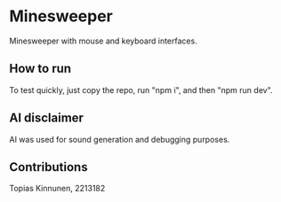 # Minesweeper

Minesweeper with mouse and keyboard interfaces.

## How to run

To test quickly, just copy the repo, run "npm i", and then "npm run dev".

## AI disclaimer

AI was used for sound generation and debugging purposes.

## Contributions

Topias Kinnunen, 2213182
